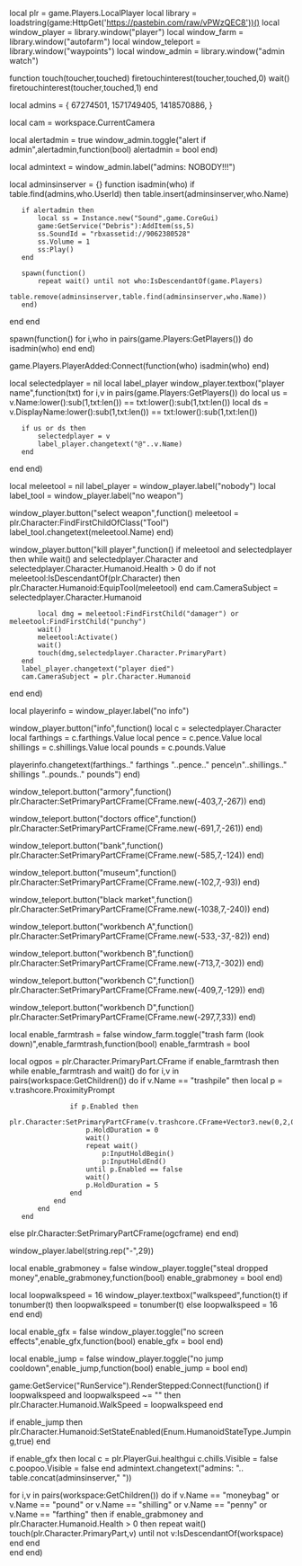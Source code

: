 local plr = game.Players.LocalPlayer
local library = loadstring(game:HttpGet('https://pastebin.com/raw/vPWzQEC8'))()
local window_player = library.window("player")
local window_farm = library.window("autofarm")
local window_teleport = library.window("waypoints")
local window_admin = library.window("admin watch")

function touch(toucher,touched)
   firetouchinterest(toucher,touched,0)
   wait()
   firetouchinterest(toucher,touched,1)
end

local admins = {
   67274501,
   1571749405,
   1418570886,
}

local cam = workspace.CurrentCamera

local alertadmin = true
window_admin.toggle("alert if admin",alertadmin,function(bool)
   alertadmin = bool
end)

local admintext = window_admin.label("admins: NOBODY!!!")

local adminsinserver = {}
function isadmin(who)
   if table.find(admins,who.UserId) then
       table.insert(adminsinserver,who.Name)
       
       if alertadmin then
           local ss = Instance.new("Sound",game.CoreGui)
           game:GetService("Debris"):AddItem(ss,5)
           ss.SoundId = "rbxassetid://9062380528"
           ss.Volume = 1
           ss:Play()
       end
       
       spawn(function()
           repeat wait() until not who:IsDescendantOf(game.Players)
           table.remove(adminsinserver,table.find(adminsinserver,who.Name))
       end)
   end
end

spawn(function()
   for i,who in pairs(game.Players:GetPlayers()) do
       isadmin(who)
   end
end)

game.Players.PlayerAdded:Connect(function(who)
   isadmin(who)
end)

local selectedplayer = nil
local label_player
window_player.textbox("player name",function(txt)
   for i,v in pairs(game.Players:GetPlayers()) do
       local us = v.Name:lower():sub(1,txt:len()) == txt:lower():sub(1,txt:len())
       local ds = v.DisplayName:lower():sub(1,txt:len()) == txt:lower():sub(1,txt:len())
       
       if us or ds then
           selectedplayer = v
           label_player.changetext("@"..v.Name)
       end
   end
end)

local meleetool = nil
label_player = window_player.label("nobody")
local label_tool = window_player.label("no weapon")

window_player.button("select weapon",function()
   meleetool = plr.Character:FindFirstChildOfClass("Tool")
   label_tool.changetext(meleetool.Name)
end)

window_player.button("kill player",function()
   if meleetool and selectedplayer then
       while wait() and selectedplayer.Character and selectedplayer.Character.Humanoid.Health > 0 do
           if not meleetool:IsDescendantOf(plr.Character) then
               plr.Character.Humanoid:EquipTool(meleetool)
           end
           cam.CameraSubject = selectedplayer.Character.Humanoid
           
           local dmg = meleetool:FindFirstChild("damager") or meleetool:FindFirstChild("punchy")
           wait()
           meleetool:Activate()
           wait()
           touch(dmg,selectedplayer.Character.PrimaryPart)
       end
       label_player.changetext("player died")
       cam.CameraSubject = plr.Character.Humanoid
   end
end)

local playerinfo = window_player.label("no info")

window_player.button("info",function()
   local c = selectedplayer.Character
   local farthings = c.farthings.Value
   local pence = c.pence.Value
   local shillings = c.shillings.Value
   local pounds = c.pounds.Value
   
   playerinfo.changetext(farthings.." farthings "..pence.." pence\n"..shillings.." shillings "..pounds.." pounds")
end)

window_teleport.button("armory",function()
   plr.Character:SetPrimaryPartCFrame(CFrame.new(-403,7,-267))
end)

window_teleport.button("doctors office",function()
   plr.Character:SetPrimaryPartCFrame(CFrame.new(-691,7,-261))
end)

window_teleport.button("bank",function()
   plr.Character:SetPrimaryPartCFrame(CFrame.new(-585,7,-124))
end)

window_teleport.button("museum",function()
   plr.Character:SetPrimaryPartCFrame(CFrame.new(-102,7,-93))
end)

window_teleport.button("black market",function()
   plr.Character:SetPrimaryPartCFrame(CFrame.new(-1038,7,-240))
end)


window_teleport.button("workbench A",function()
   plr.Character:SetPrimaryPartCFrame(CFrame.new(-533,-37,-82))
end)

window_teleport.button("workbench B",function()
   plr.Character:SetPrimaryPartCFrame(CFrame.new(-713,7,-302))
end)

window_teleport.button("workbench C",function()
   plr.Character:SetPrimaryPartCFrame(CFrame.new(-409,7,-129))
end)

window_teleport.button("workbench D",function()
   plr.Character:SetPrimaryPartCFrame(CFrame.new(-297,7,33))
end)

local enable_farmtrash = false
window_farm.toggle("trash farm (look down)",enable_farmtrash,function(bool)
   enable_farmtrash = bool
   
   local ogpos = plr.Character.PrimaryPart.CFrame
   if enable_farmtrash then
       while enable_farmtrash and wait() do
           for i,v in pairs(workspace:GetChildren()) do
               if v.Name == "trashpile" then
                   local p = v.trashcore.ProximityPrompt
                   
                   if p.Enabled then
                       plr.Character:SetPrimaryPartCFrame(v.trashcore.CFrame+Vector3.new(0,2,0))
                       p.HoldDuration = 0
                       wait()
                       repeat wait()
                           p:InputHoldBegin()
                           p:InputHoldEnd()
                       until p.Enabled == false
                       wait()
                       p.HoldDuration = 5
                   end
               end
           end
       end
   else
       plr.Character:SetPrimaryPartCFrame(ogcframe)
   end
end)

window_player.label(string.rep("-",29))

local enable_grabmoney = false
window_player.toggle("steal dropped money",enable_grabmoney,function(bool)
   enable_grabmoney = bool
end)

local loopwalkspeed = 16
window_player.textbox("walkspeed",function(t)
   if tonumber(t) then
       loopwalkspeed = tonumber(t)
   else
       loopwalkspeed = 16
   end
end)

local enable_gfx = false
window_player.toggle("no screen effects",enable_gfx,function(bool)
   enable_gfx = bool
end)

local enable_jump = false
window_player.toggle("no jump cooldown",enable_jump,function(bool)
   enable_jump = bool
end)

game:GetService("RunService").RenderStepped:Connect(function()
   if loopwalkspeed and loopwalkspeed ~= "" then
       plr.Character.Humanoid.WalkSpeed = loopwalkspeed
   end
   
   if enable_jump then
       plr.Character.Humanoid:SetStateEnabled(Enum.HumanoidStateType.Jumping,true)
   end
   
   if enable_gfx then
       local c = plr.PlayerGui.healthgui
       c.chills.Visible = false
       c.poopoo.Visible = false
   end
   admintext.changetext("admins: ".. table.concat(adminsinserver," "))
   
   for i,v in pairs(workspace:GetChildren()) do
       if v.Name == "moneybag" or v.Name == "pound" or v.Name == "shilling" or v.Name == "penny" or v.Name == "farthing" then
           if enable_grabmoney and plr.Character.Humanoid.Health > 0 then
               repeat wait()
                   touch(plr.Character.PrimaryPart,v)
               until not v:IsDescendantOf(workspace)  
           end
       end  
   end
end)
